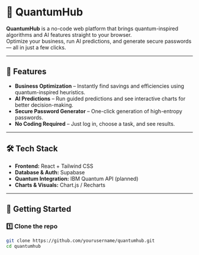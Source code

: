 # 🚀 QuantumHub

**QuantumHub** is a no-code web platform that brings quantum-inspired algorithms and AI features straight to your browser.  
Optimize your business, run AI predictions, and generate secure passwords — all in just a few clicks.

---

## 🌟 Features
- **Business Optimization** – Instantly find savings and efficiencies using quantum-inspired heuristics.
- **AI Predictions** – Run guided predictions and see interactive charts for better decision-making.
- **Secure Password Generator** – One-click generation of high-entropy passwords.
- **No Coding Required** – Just log in, choose a task, and see results.

---

## 🛠 Tech Stack
- **Frontend:** React + Tailwind CSS
- **Database & Auth:** Supabase
- **Quantum Integration:** IBM Quantum API (planned)
- **Charts & Visuals:** Chart.js / Recharts

---

## 🚀 Getting Started

### 1️⃣ Clone the repo
```bash
git clone https://github.com/yourusername/quantumhub.git
cd quantumhub
